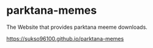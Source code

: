# parktana-memes

The Website that provides parktana meeme downloads.

https://sukso96100.github.io/parktana-memes
